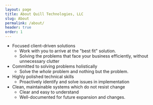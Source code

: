 ```yaml
---
layout: page
title: About Quill Technologies, LLC
slug: About
permalink: /about/
header: true
order: 1
---
```


* Focused client-driven solutions
    * Work with you to arrive at the "best fit" solution.
    * Solving the problems that face your business efficiently, without unnecessary clutter
* Committed to solving problems holistically
    * Solve the _whole_ problem and nothing but the problem.
* Highly polished technical skills
    * Proactively identify and solve issues in implementation
* Clean, maintainable systems which do not resist change
    * Clear and easy to understand
    * Well-documented for future expansion and changes.